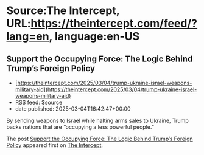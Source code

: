 # Source:The Intercept, URL:https://theintercept.com/feed/?lang=en, language:en-US

## Support the Occupying Force: The Logic Behind Trump’s Foreign Policy
 - [https://theintercept.com/2025/03/04/trump-ukraine-israel-weapons-military-aid](https://theintercept.com/2025/03/04/trump-ukraine-israel-weapons-military-aid)
 - RSS feed: $source
 - date published: 2025-03-04T16:42:47+00:00

<p>By sending weapons to Israel while halting arms sales to Ukraine, Trump backs nations that are “occupying a less powerful people.”</p>
<p>The post <a href="https://theintercept.com/2025/03/04/trump-ukraine-israel-weapons-military-aid/">Support the Occupying Force: The Logic Behind Trump’s Foreign Policy</a> appeared first on <a href="https://theintercept.com">The Intercept</a>.</p>

